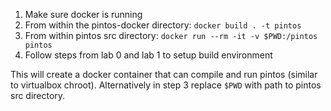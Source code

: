 1. Make sure docker is running
2. From within the pintos-docker directory: `docker build . -t pintos`
3. From within pintos src directory: `docker run --rm -it -v $PWD:/pintos pintos`
4. Follow steps from lab 0 and lab 1 to setup build environment

This will create a docker container that can compile and run pintos (similar to virtualbox chroot). Alternatively in step 3 replace `$PWD` with path to pintos src directory.